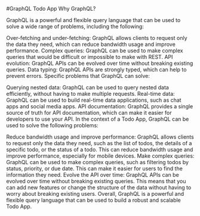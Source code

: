 
#GraphQL Todo App
Why GraphQL?

GraphQL is a powerful and flexible query language that can be used to solve a wide range of problems, including the following:

Over-fetching and under-fetching: GraphQL allows clients to request only the data they need, which can reduce bandwidth usage and improve performance.
Complex queries: GraphQL can be used to make complex queries that would be difficult or impossible to make with REST.
API evolution: GraphQL APIs can be evolved over time without breaking existing queries.
Data typing: GraphQL APIs are strongly typed, which can help to prevent errors.
Specific problems that GraphQL can solve:

Querying nested data: GraphQL can be used to query nested data efficiently, without having to make multiple requests.
Real-time data: GraphQL can be used to build real-time data applications, such as chat apps and social media apps.
API documentation: GraphQL provides a single source of truth for API documentation, which can make it easier for developers to use your API.
In the context of a Todo App, GraphQL can be used to solve the following problems:

Reduce bandwidth usage and improve performance: GraphQL allows clients to request only the data they need, such as the list of todos, the details of a specific todo, or the status of a todo. This can reduce bandwidth usage and improve performance, especially for mobile devices.
Make complex queries: GraphQL can be used to make complex queries, such as filtering todos by status, priority, or due date. This can make it easier for users to find the information they need.
Evolve the API over time: GraphQL APIs can be evolved over time without breaking existing queries. This means that you can add new features or change the structure of the data without having to worry about breaking existing users.
Overall, GraphQL is a powerful and flexible query language that can be used to build a robust and scalable Todo App.

